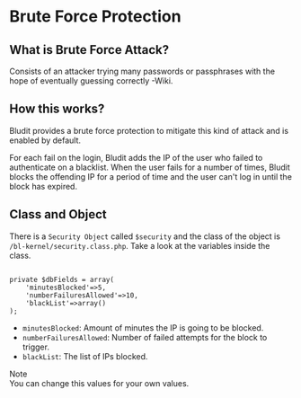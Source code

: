 # Brute Force Protection
<!-- Position: 2 -->

## What is Brute Force Attack?
Consists of an attacker trying many passwords or passphrases with the hope of eventually guessing correctly -Wiki.

## How this works?
Bludit provides a brute force protection to mitigate this kind of attack and is enabled by default.

For each fail on the login, Bludit adds the IP of the user who failed to authenticate on a blacklist. When the user fails for a number of times, Bludit blocks the offending IP for a period of time and the user can't log in until the block has expired.

## Class and Object
There is a `Security Object` called `$security` and the class of the object is `/bl-kernel/security.class.php`. Take a look at the variables inside the class.

<pre><code data-language="php">
private $dbFields = array(
    'minutesBlocked'=>5,
    'numberFailuresAllowed'=>10,
    'blackList'=>array()
);
</code></pre>

- `minutesBlocked`: Amount of minutes the IP is going to be blocked.
- `numberFailuresAllowed`: Number of failed attempts for the block to trigger.
- `blackList`: The list of IPs blocked.

<div class="note">
<div class="title">Note</div>
You can change this values for your own values.
</div>

